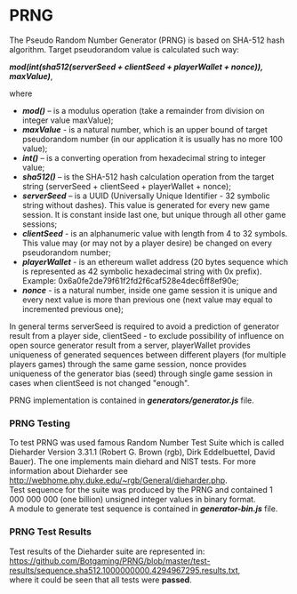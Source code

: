 # PRNG
The Pseudo Random Number Generator (PRNG) is based on SHA-512 hash algorithm. Target pseudorandom value is calculated such way:

**_mod(int(sha512(serverSeed + clientSeed + playerWallet + nonce)), maxValue)_**,
 
 where <br />
* **_mod()_** – is a modulus operation (take a remainder from division on integer value maxValue);
* **_maxValue_** - is a natural number, which is an upper bound of target pseudorandom number (in our application it is usually has no more 100 value);
* **_int()_** – is a converting operation from hexadecimal string to integer value;
* **_sha512()_** – is the SHA-512 hash calculation operation from the target string (serverSeed + clientSeed + playerWallet + nonce);
* **_serverSeed_** – is a UUID (Universally Unique Identifier - 32 symbolic string without dashes). This value is generated for every new game session. It is constant inside last one, but unique through all other game sessions;
* **_clientSeed_** - is an alphanumeric value with length from 4 to 32 symbols. This value may (or may not by a player desire) be changed on every pseudorandom number;
* **_playerWallet_** - is an ethereum wallet address (20 bytes sequence which is represented as 42 symbolic hexadecimal string with 0x prefix). Example: 0x6a0fe2de79f61f2fd2f6caf528e4dec6ff8ef90e;
* **_nonce_** - is a natural number, inside one game session it is unique and every next value is more than previous one (next value may equal to incremented previous one);

In general terms serverSeed is required to avoid a prediction of generator result from a player side, clientSeed - to exclude possibility of influence on open source generator result from a server, playerWallet provides uniqueness of generated sequences between different players (for multiple players games) through the same game session, nonce provides uniqueness of the generator bias (seed) through single game session in cases when clientSeed is not changed "enough".

PRNG implementation is contained in **_generators/generator.js_** file.

### PRNG Testing
To test PRNG was used famous Random Number Test Suite which is called Dieharder Version 3.31.1 (Robert G. Brown (rgb), Dirk Eddelbuettel, David Bauer). The one implements main diehard and NIST tests. For more information about Dieharder see http://webhome.phy.duke.edu/~rgb/General/dieharder.php. <br />
Test sequence for the suite was produced by the PRNG and contained 1 000 000 000 (one billion) unsigned integer values in binary format. <br />
A module to generate test sequence is contained in **_generator-bin.js_** file.

### PRNG Test Results
Test results of the Dieharder suite are represented in: <br />
https://github.com/Botgaming/PRNG/blob/master/test-results/sequence.sha512.1000000000.4294967295.results.txt, <br />
where it could be seen that all tests were **passed**.
